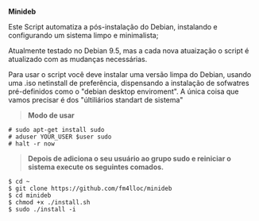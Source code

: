 
**Minideb**

Este Script automatiza a pós-instalação do Debian, instalando e configurando um sistema limpo e minimalista;

Atualmente testado no Debian 9.5, mas a cada nova atuaização o script é atualizado com as mudanças necessárias.

Para usar o script você deve instalar uma versão limpa do Debian, usando
uma .iso netinstall de preferência, dispensando a instalação de sofwatres pré-definidos como o  "debian desktop enviroment".
A única coisa que vamos precisar é dos "últiliários standart de sistema"

> **Modo de usar**

```
# sudo apt-get install sudo
# aduser YOUR_USER $user sudo
# halt -r now
```
> **Depois de adiciona o seu usuário ao grupo sudo e reiniciar o sistema execute os seguintes comados.**

```
$ cd ~
$ git clone https://github.com/fm4lloc/minideb
$ cd minideb
$ chmod +x ./install.sh
$ sudo ./install -i
```
